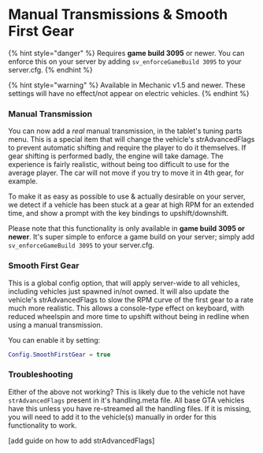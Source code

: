 # Manual Transmissions & Smooth First Gear

{% hint style="danger" %}
Requires **game build 3095** or newer. You can enforce this on your server by adding `sv_enforceGameBuild 3095` to your server.cfg.
{% endhint %}

{% hint style="warning" %}
Available in Mechanic v1.5 and newer. These settings will have no effect/not appear on electric vehicles.
{% endhint %}

### Manual Transmission

You can now add a _real_ manual transmission, in the tablet's tuning parts menu. This is a special item that will change the vehicle's strAdvancedFlags to prevent automatic shifting and require the player to do it themselves. If gear shifting is performed badly, the engine will take damage. The experience is fairly realistic, without being too difficult to use for the average player. The car will not move if you try to move it in 4th gear, for example.

To make it as easy as possible to use & actually desirable on your server, we detect if a vehicle has been stuck at a gear at high RPM for an extended time, and show a prompt with the key bindings to upshift/downshift.

Please note that this functionality is only available in **game build 3095 or newer**. It's super simple to enforce a game build on your server; simply add `sv_enforceGameBuild 3095` to your server.cfg.

### Smooth First Gear

This is a global config option, that will apply server-wide to all vehicles, including vehicles just spawned in/not owned. It will also update the vehicle's strAdvancedFlags to slow the RPM curve of the first gear to a rate much more realistic. This allows a console-type effect on keyboard, with reduced wheelspin and more time to upshift without being in redline when using a manual transmission.

You can enable it by setting:

```lua
Config.SmoothFirstGear = true
```

### Troubleshooting

Either of the above not working? This is likely due to the vehicle not have `strAdvancedFlags` present in it's handling.meta file. All base GTA vehicles have this unless you have re-streamed all the handling files. If it is missing, you will need to add it to the vehicle(s) manually in order for this functionality to work.

\[add guide on how to add strAdvancedFlags]

